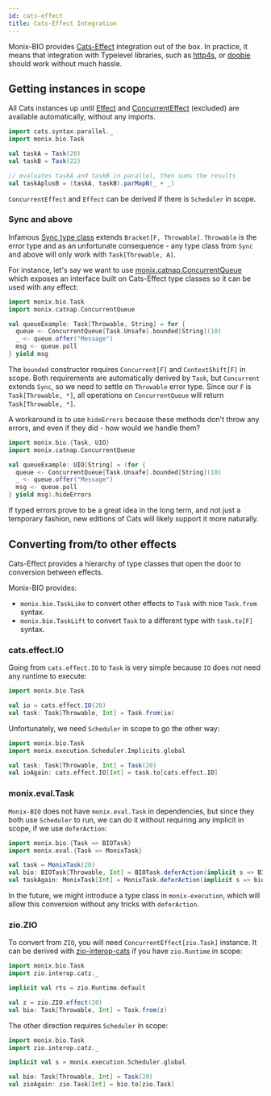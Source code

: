 ```yaml
---
id: cats-effect
title: Cats-Effect Integration
---
```


Monix-BIO provides [Cats-Effect](https://github.com/typelevel/cats-effect/) integration out of the box.
In practice, it means that integration with Typelevel libraries, such as [http4s](https://github.com/http4s/http4s), or [doobie](https://github.com/tpolecat/doobie) should work without much hassle.

## Getting instances in scope

All Cats instances up until [Effect](https://typelevel.org/cats-effect/typeclasses/effect.html) and [ConcurrentEffect](https://typelevel.org/cats-effect/typeclasses/concurrent-effect.html) (excluded) are available automatically, without any imports.

```scala mdoc:silent:reset
import cats.syntax.parallel._
import monix.bio.Task

val taskA = Task(20)
val taskB = Task(22)

// evaluates taskA and taskB in parallel, then sums the results
val taskAplusB = (taskA, taskB).parMapN(_ + _)
```

`ConcurrentEffect` and `Effect` can be derived if there is `Scheduler` in scope.

### Sync and above

Infamous [Sync type class](https://typelevel.org/cats-effect/typeclasses/sync.html) extends `Bracket[F, Throwable]`.
`Throwable` is the error type and as an unfortunate consequence - any type class from `Sync` and above will only work with `Task[Throwable, A]`.

For instance, let's say we want to use [monix.catnap.ConcurrentQueue](https://monix.io/api/current/monix/catnap/ConcurrentQueue.html)
which exposes an interface built on Cats-Effect type classes so it can be used with any effect:

```scala mdoc:silent:reset
import monix.bio.Task
import monix.catnap.ConcurrentQueue

val queueExample: Task[Throwable, String] = for {
  queue <- ConcurrentQueue[Task.Unsafe].bounded[String](10)
  _ <- queue.offer("Message")
  msg <- queue.poll
} yield msg
```

The `bounded` constructor requires `Concurrent[F]` and `ContextShift[F]` in scope.
Both requirements are automatically derived by `Task`, but `Concurrent` extends `Sync`, so we need to settle on `Throwable` error type.
Since our `F` is `Task[Throwable, *]`, all operations on `ConcurrentQueue` will return `Task[Throwable, *]`.

A workaround is to use `hideErrors` because these methods don't throw any errors, and even if they did - how would we handle them?

```scala mdoc:silent:reset
import monix.bio.{Task, UIO}
import monix.catnap.ConcurrentQueue

val queueExample: UIO[String] = (for {
  queue <- ConcurrentQueue[Task.Unsafe].bounded[String](10)
  _ <- queue.offer("Message")
  msg <- queue.poll
} yield msg).hideErrors
```

If typed errors prove to be a great idea in the long term, and not just a temporary fashion, new editions of Cats will likely support it more naturally.

## Converting from/to other effects

Cats-Effect provides a hierarchy of type classes that open the door to conversion between effects.

Monix-BIO provides:
- `monix.bio.TaskLike` to convert other effects to `Task` with nice `Task.from` syntax.
- `monix.bio.TaskLift` to convert `Task` to a different type with `task.to[F]` syntax.

### cats.effect.IO

Going from `cats.effect.IO` to `Task` is very simple because `IO` does not need any runtime to execute:

```scala mdoc:silent:reset
import monix.bio.Task

val io = cats.effect.IO(20)
val task: Task[Throwable, Int] = Task.from(io)
```

Unfortunately, we need `Scheduler` in scope to go the other way:

```scala mdoc:silent:reset
import monix.bio.Task
import monix.execution.Scheduler.Implicits.global

val task: Task[Throwable, Int] = Task(20)
val ioAgain: cats.effect.IO[Int] = task.to[cats.effect.IO]
```

### monix.eval.Task

`Monix-BIO` does not have `monix.eval.Task` in dependencies, but since they both use `Scheduler` to run, we can do it
without requiring any implicit in scope, if we use `deferAction`:

```scala mdoc:silent:reset
import monix.bio.{Task => BIOTask}
import monix.eval.{Task => MonixTask}

val task = MonixTask(20)
val bio: BIOTask[Throwable, Int] = BIOTask.deferAction(implicit s => BIOTask.from(task))
val taskAgain: MonixTask[Int] = MonixTask.deferAction(implicit s => bio.to[MonixTask])
```

In the future, we might introduce a type class in `monix-execution`, which will allow this conversion without any tricks with `deferAction`.

### zio.ZIO

To convert from `ZIO`, you will need `ConcurrentEffect[zio.Task]` instance. 
It can be derived with [zio-interop-cats](https://github.com/zio/interop-cats) if you have `zio.Runtime` in scope:

```scala mdoc:silent:reset
import monix.bio.Task
import zio.interop.catz._

implicit val rts = zio.Runtime.default

val z = zio.ZIO.effect(20)
val bio: Task[Throwable, Int] = Task.from(z)
```

The other direction requires `Scheduler` in scope:

```scala mdoc:silent:reset
import monix.bio.Task
import zio.interop.catz._

implicit val s = monix.execution.Scheduler.global

val bio: Task[Throwable, Int] = Task(20)
val zioAgain: zio.Task[Int] = bio.to[zio.Task]
```